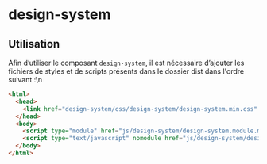 # design-system

## Utilisation
Afin d’utiliser le composant `design-system`, il est nécessaire d’ajouter les fichiers de styles et de scripts présents dans le dossier dist dans l'ordre suivant :\n
```html
<html>
  <head>
    <link href="design-system/css/design-system/design-system.min.css" rel="stylesheet">
  </head>
  <body>
    <script type="module" href="js/design-system/design-system.module.min.js" ></script>
    <script type="text/javascript" nomodule href="js/design-system/design-system.nomodule.min.js" ></script>
  </body>
</html>
```